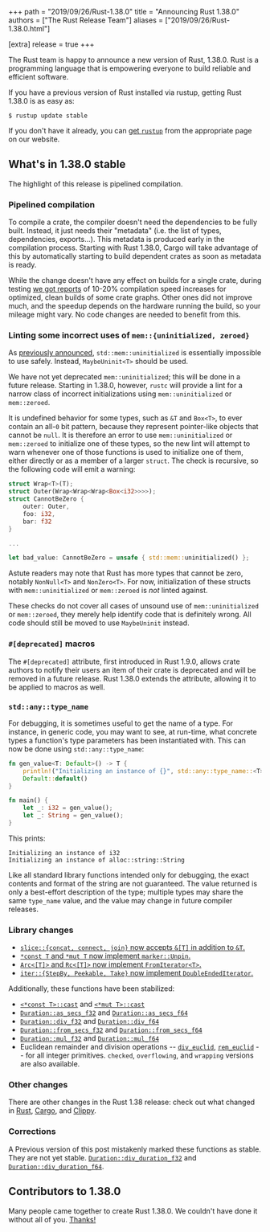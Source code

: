+++
path = "2019/09/26/Rust-1.38.0"
title = "Announcing Rust 1.38.0"
authors = ["The Rust Release Team"]
aliases = ["2019/09/26/Rust-1.38.0.html"]

[extra]
release = true
+++

The Rust team is happy to announce a new version of Rust, 1.38.0. Rust is a programming language that is empowering everyone to build reliable and efficient software.

If you have a previous version of Rust installed via rustup, getting Rust 1.38.0 is as easy as:

```console
$ rustup update stable
```

If you don't have it already, you can [get `rustup`][install] from the appropriate page on our website.

[install]: https://www.rust-lang.org/install.html

## What's in 1.38.0 stable

The highlight of this release is pipelined compilation.

### Pipelined compilation

[internals-pipelined]: https://internals.rust-lang.org/t/evaluating-pipelined-rustc-compilation/10199

To compile a crate, the compiler doesn't need the dependencies to be fully built. Instead, it just needs their "metadata" (i.e. the list of types, dependencies, exports...). This metadata is produced early in the compilation process. Starting with Rust 1.38.0, Cargo will take advantage of this by automatically starting to build dependent crates as soon as metadata is ready.

While the change doesn't have any effect on builds for a single crate, during testing [we got reports][internals-pipelined] of 10-20% compilation speed increases for optimized, clean builds of some crate graphs. Other ones did not improve much, and the speedup depends on the hardware running the build, so your mileage might vary. No code changes are needed to benefit from this.

### Linting some incorrect uses of `mem::{uninitialized, zeroed}`

As [previously announced](https://blog.rust-lang.org/2019/07/04/Rust-1.36.0.html#maybeuninitt%3E-instead-of-mem::uninitialized), `std::mem::uninitialized` is essentially impossible to use safely. Instead, `MaybeUninit<T>` should be used.

We have not yet deprecated `mem::uninitialized`; this will be done in a future release. Starting in 1.38.0, however, `rustc` will provide a lint for a narrow class of incorrect initializations using `mem::uninitialized` or `mem::zeroed`.

It is undefined behavior for some types, such as `&T` and `Box<T>`, to ever contain an all-`0` bit pattern, because they represent pointer-like objects that cannot be `null`. It is therefore an error to use `mem::uninitialized` or `mem::zeroed` to initialize one of these types, so the new lint will attempt to warn whenever one of those functions is used to initialize one of them, either directly or as a member of a larger `struct`. The check is recursive, so the following code will emit a warning:

```rust
struct Wrap<T>(T);
struct Outer(Wrap<Wrap<Wrap<Box<i32>>>>);
struct CannotBeZero {
    outer: Outer,
    foo: i32,
    bar: f32
}

...

let bad_value: CannotBeZero = unsafe { std::mem::uninitialized() };
```

Astute readers may note that Rust has more types that cannot be zero, notably `NonNull<T>` and `NonZero<T>`. For now, initialization of these structs with `mem::uninitialized` or `mem::zeroed` is *not* linted against.

These checks do not cover all cases of unsound use of `mem::uninitialized` or `mem::zeroed`, they merely help identify code that is definitely wrong. All code should still be moved to use `MaybeUninit` instead.

### `#[deprecated]` macros

The `#[deprecated]` attribute, first introduced in Rust 1.9.0, allows crate authors to notify their users an item of their crate is deprecated and will be removed in a future release. Rust 1.38.0 extends the attribute, allowing it to be applied to macros as well.

### `std::any::type_name`

For debugging, it is sometimes useful to get the name of a type. For instance, in generic code, you may want to see, at run-time, what concrete types a function's type parameters has been instantiated with. This can now be done using `std::any::type_name`:

```rust
fn gen_value<T: Default>() -> T {
    println!("Initializing an instance of {}", std::any::type_name::<T>());
    Default::default()
}

fn main() {
    let _: i32 = gen_value();
    let _: String = gen_value();
}
```

This prints:

```text
Initializing an instance of i32
Initializing an instance of alloc::string::String
```

Like all standard library functions intended only for debugging, the exact contents and format of the string are not guaranteed. The value returned is only a best-effort description of the type; multiple types may share the same `type_name` value, and the value may change in future compiler releases.

### Library changes

- [`slice::{concat, connect, join}` now accepts `&[T]` in addition to `&T`.][62528]
- [`*const T` and `*mut T` now implement `marker::Unpin`.][62583]
- [`Arc<[T]>` and `Rc<[T]>` now implement `FromIterator<T>`.][61953]
- [`iter::{StepBy, Peekable, Take}` now implement `DoubleEndedIterator`.][61457]

Additionally, these functions have been stabilized:

- [`<*const T>::cast`] and [`<*mut T>::cast`]
- [`Duration::as_secs_f32`] and [`Duration::as_secs_f64`]
- [`Duration::div_f32`] and [`Duration::div_f64`]
- [`Duration::from_secs_f32`] and [`Duration::from_secs_f64`]
- [`Duration::mul_f32`] and [`Duration::mul_f64`]
- Euclidean remainder and division operations -- [`div_euclid`],
  [`rem_euclid`] -- for all integer primitives. `checked`,
  `overflowing`, and `wrapping` versions are also available.

[`<*const T>::cast`]: https://doc.rust-lang.org/std/primitive.pointer.html#method.cast
[`<*mut T>::cast`]: https://doc.rust-lang.org/std/primitive.pointer.html#method.cast-1
[`Duration::as_secs_f32`]: https://doc.rust-lang.org/std/time/struct.Duration.html#method.as_secs_f32
[`Duration::as_secs_f64`]: https://doc.rust-lang.org/std/time/struct.Duration.html#method.as_secs_f64
[`Duration::div_f32`]: https://doc.rust-lang.org/std/time/struct.Duration.html#method.div_f32
[`Duration::div_f64`]: https://doc.rust-lang.org/std/time/struct.Duration.html#method.div_f64
[`Duration::from_secs_f32`]: https://doc.rust-lang.org/std/time/struct.Duration.html#method.from_secs_f32
[`Duration::from_secs_f64`]: https://doc.rust-lang.org/std/time/struct.Duration.html#method.from_secs_f64
[`Duration::mul_f32`]: https://doc.rust-lang.org/std/time/struct.Duration.html#method.mul_f32
[`Duration::mul_f64`]: https://doc.rust-lang.org/std/time/struct.Duration.html#method.mul_f64
[`div_euclid`]: https://doc.rust-lang.org/std/primitive.i32.html#method.div_euclid
[`rem_euclid`]: https://doc.rust-lang.org/std/primitive.i32.html#method.rem_euclid


[62528]: https://github.com/rust-lang/rust/pull/62528/
[62583]: https://github.com/rust-lang/rust/pull/62583/
[61953]: https://github.com/rust-lang/rust/pull/61953/
[61884]: https://github.com/rust-lang/rust/pull/61884/
[61457]: https://github.com/rust-lang/rust/pull/61457/

### Other changes

[relnotes-rust]: https://github.com/rust-lang/rust/blob/master/RELEASES.md#version-1380-2019-09-26
[relnotes-cargo]: https://doc.rust-lang.org/nightly/cargo/CHANGELOG.html#cargo-138-2019-09-26
[relnotes-clippy]: https://github.com/rust-lang/rust-clippy/blob/master/CHANGELOG.md#rust-138

There are other changes in the Rust 1.38 release: check out what changed in [Rust][relnotes-rust], [Cargo][relnotes-cargo], and [Clippy][relnotes-clippy].

### Corrections
A Previous version of this post mistakenly marked these functions as stable. They are not yet stable.
[`Duration::div_duration_f32`] and [`Duration::div_duration_f64`].

[`Duration::div_duration_f32`]: https://doc.rust-lang.org/std/time/struct.Duration.html#method.div_duration_f32
[`Duration::div_duration_f64`]: https://doc.rust-lang.org/std/time/struct.Duration.html#method.div_duration_f64

## Contributors to 1.38.0

Many people came together to create Rust 1.38.0. We couldn't have done it
without all of you. [Thanks!](https://thanks.rust-lang.org/rust/1.38.0/)
